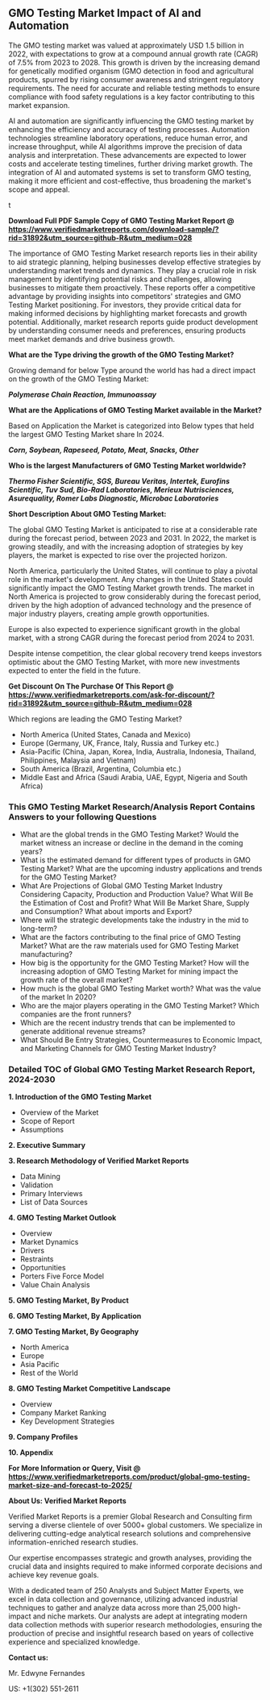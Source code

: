 <h2>GMO Testing Market Impact of AI and Automation</h2><p>The GMO testing market was valued at approximately USD 1.5 billion in 2022, with expectations to grow at a compound annual growth rate (CAGR) of 7.5% from 2023 to 2028. This growth is driven by the increasing demand for genetically modified organism (GMO detection in food and agricultural products, spurred by rising consumer awareness and stringent regulatory requirements. The need for accurate and reliable testing methods to ensure compliance with food safety regulations is a key factor contributing to this market expansion.</p><p>AI and automation are significantly influencing the GMO testing market by enhancing the efficiency and accuracy of testing processes. Automation technologies streamline laboratory operations, reduce human error, and increase throughput, while AI algorithms improve the precision of data analysis and interpretation. These advancements are expected to lower costs and accelerate testing timelines, further driving market growth. The integration of AI and automated systems is set to transform GMO testing, making it more efficient and cost-effective, thus broadening the market's scope and appeal.</p>t</p><p id="" class=""><strong>Download Full PDF Sample Copy of GMO Testing Market Report @ <a href="https://www.verifiedmarketreports.com/download-sample/?rid=31892&utm_source=github-R&utm_medium=028" target="_blank">https://www.verifiedmarketreports.com/download-sample/?rid=31892&utm_source=github-R&utm_medium=028</a></strong></p><p>The importance of&nbsp;GMO Testing Market research reports lies in their ability to aid strategic planning, helping businesses develop effective strategies by understanding market trends and dynamics. They play a crucial role in risk management by identifying potential risks and challenges, allowing businesses to mitigate them proactively. These reports offer a competitive advantage by providing insights into competitors' strategies and GMO Testing Market positioning. For investors, they provide critical data for making informed decisions by highlighting market forecasts and growth potential. Additionally, market research reports guide product development by understanding consumer needs and preferences, ensuring products meet market demands and drive business growth.</p><p><strong>What are the&nbsp;Type driving the growth of the GMO Testing Market?</strong></p><p id="" class="">Growing demand for below Type around the world has had a direct impact on the growth of the GMO Testing Market:</p><em><strong>Polymerase Chain Reaction, Immunoassay</strong></em></p><strong>What are the&nbsp;Applications&nbsp;of GMO Testing Market available in the Market?</strong></p><p id="" class="">Based on Application the Market is categorized into Below types that held the largest GMO Testing Market share In 2024.</p><em><strong>Corn, Soybean, Rapeseed, Potato, Meat, Snacks, Other</strong></em></p><strong>Who is the largest Manufacturers of GMO Testing Market worldwide?</strong></p><p><em><strong>Thermo Fisher Scientific, SGS, Bureau Veritas, Intertek, Eurofins Scientific, Tuv Sud, Bio-Rad Laboratories, Merieux Nutrisciences, Asurequality, Romer Labs Diagnostic, Microbac Laboratories</strong></em></p><p id="" class=""><strong>Short Description About GMO Testing Market:</strong></p><p>The global GMO Testing Market is anticipated to rise at a considerable rate during the forecast period, between 2023 and 2031. In 2022, the market is growing steadily, and with the increasing adoption of strategies by key players, the market is expected to rise over the projected horizon.</p><p>North America, particularly the United States, will continue to play a pivotal role in the market's development. Any changes in the United States could significantly impact the GMO Testing Market growth trends. The market in North America is projected to grow considerably during the forecast period, driven by the high adoption of advanced technology and the presence of major industry players, creating ample growth opportunities.</p><p>Europe is also expected to experience significant growth in the global market, with a strong CAGR during the forecast period from 2024 to 2031.</p><p>Despite intense competition, the clear global recovery trend keeps investors optimistic about the GMO Testing Market, with more new investments expected to enter the field in the future.</p><p id="" class=""><strong>Get Discount On The Purchase Of This Report @ <a href="https://www.verifiedmarketreports.com/ask-for-discount/?rid=31892&utm_source=github-R&utm_medium=028" target="_blank">https://www.verifiedmarketreports.com/ask-for-discount/?rid=31892&utm_source=github-R&utm_medium=028</a></strong></p>Which regions are leading the GMO Testing Market?</p><ul><li>North America (United States, Canada and Mexico)</li><li>Europe (Germany, UK, France, Italy, Russia and Turkey etc.)</li><li>Asia-Pacific (China, Japan, Korea, India, Australia, Indonesia, Thailand, Philippines, Malaysia and Vietnam)</li><li>South America (Brazil, Argentina, Columbia etc.)</li><li>Middle East and Africa (Saudi Arabia, UAE, Egypt, Nigeria and South Africa)</li></ul><h3 id="" class="">This GMO Testing Market Research/Analysis Report Contains Answers to your following Questions</h3><ul><li>What are the global trends in the GMO Testing Market? Would the market witness an increase or decline in the demand in the coming years?</li><li>What is the estimated demand for different types of products in GMO Testing Market? What are the upcoming industry applications and trends for the GMO Testing Market?</li><li>What Are Projections of Global GMO Testing Market Industry Considering Capacity, Production and Production Value? What Will Be the Estimation of Cost and Profit? What Will Be Market Share, Supply and Consumption? What about imports and Export?</li><li>Where will the strategic developments take the industry in the mid to long-term?</li><li>What are the factors contributing to the final price of GMO Testing Market? What are the raw materials used for GMO Testing Market manufacturing?</li><li>How big is the opportunity for the GMO Testing Market? How will the increasing adoption of GMO Testing Market for mining impact the growth rate of the overall market?</li><li>How much is the global GMO Testing Market worth? What was the value of the market In 2020?</li><li>Who are the major players operating in the GMO Testing Market? Which companies are the front runners?</li><li>Which are the recent industry trends that can be implemented to generate additional revenue streams?</li><li>What Should Be Entry Strategies, Countermeasures to Economic Impact, and Marketing Channels for GMO Testing Market Industry?</li></ul><h3 id="" class="">Detailed TOC of Global GMO Testing Market Research Report, 2024-2030</h3><p id="" class=""><strong>1. Introduction of the GMO Testing Market</strong></p><ul><li>Overview of the Market</li><li>Scope of Report</li><li>Assumptions</li></ul><p id="" class=""><strong>2. Executive Summary</strong></p><p id="" class=""><strong>3. Research Methodology of Verified Market Reports</strong></p><ul><li>Data Mining</li><li>Validation</li><li>Primary Interviews</li><li>List of Data Sources</li></ul><p id="" class=""><strong>4. GMO Testing Market Outlook</strong></p><ul><li>Overview</li><li>Market Dynamics</li><li>Drivers</li><li>Restraints</li><li>Opportunities</li><li>Porters Five Force Model</li><li>Value Chain Analysis</li></ul><p id="" class=""><strong>5. GMO Testing Market, By Product</strong></p><p id="" class=""><strong>6. GMO Testing Market, By Application</strong></p><p id="" class=""><strong>7. GMO Testing Market, By Geography</strong></p><ul><li>North America</li><li>Europe</li><li>Asia Pacific</li><li>Rest of the World</li></ul><p id="" class=""><strong>8. GMO Testing Market Competitive Landscape</strong></p><ul><li>Overview</li><li>Company Market Ranking</li><li>Key Development Strategies</li></ul><p id="" class=""><strong>9. Company Profiles</strong></p><p id="" class=""><strong>10. Appendix</strong></p><p id="" class=""><strong>For More Information or Query, Visit @ <a href="https://www.verifiedmarketreports.com/product/global-gmo-testing-market-size-and-forecast-to-2025/" target="_blank">https://www.verifiedmarketreports.com/product/global-gmo-testing-market-size-and-forecast-to-2025/</a></strong></p><p id="" class=""><strong>About Us: Verified Market Reports</strong></p><p id="" class="">Verified Market Reports is a premier Global Research and Consulting firm serving a diverse clientele of over 5000+ global customers. We specialize in delivering cutting-edge analytical research solutions and comprehensive information-enriched research studies.</p><p id="" class="">Our expertise encompasses strategic and growth analyses, providing the crucial data and insights required to make informed corporate decisions and achieve key revenue goals.</p><p id="" class="">With a dedicated team of 250 Analysts and Subject Matter Experts, we excel in data collection and governance, utilizing advanced industrial techniques to gather and analyze data across more than 25,000 high-impact and niche markets. Our analysts are adept at integrating modern data collection methods with superior research methodologies, ensuring the production of precise and insightful research based on years of collective experience and specialized knowledge.</p><p id="" class=""><strong>Contact us:</strong></p><p id="" class="">Mr. Edwyne Fernandes</p><p id="" class="">US: +1(302) 551-2611</p>